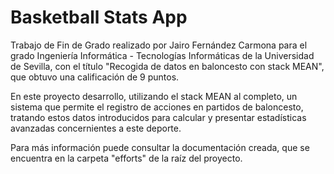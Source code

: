 # Basketball Stats App
Trabajo de Fin de Grado realizado por Jairo Fernández Carmona para el grado Ingeniería Informática - Tecnologías Informáticas de la Universidad de Sevilla, con el título "Recogida de datos en baloncesto con stack MEAN", que obtuvo una calificación de 9 puntos.

En este proyecto desarrollo, utilizando el stack MEAN al completo, un sistema que permite el registro de acciones en partidos de baloncesto, tratando estos datos introducidos para calcular y presentar estadísticas avanzadas concernientes a este deporte.

Para más información puede consultar la documentación creada, que se encuentra en la carpeta "efforts" de la raíz del proyecto.
